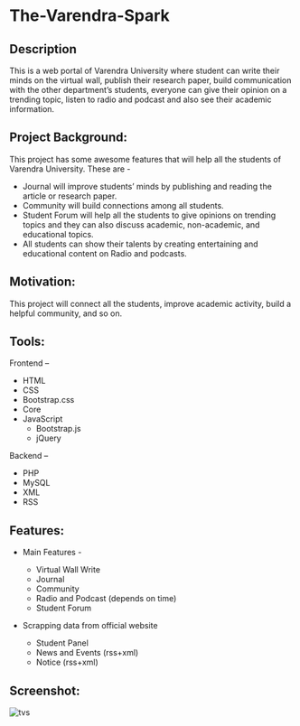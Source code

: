 # The-Varendra-Spark



## Description
This is a web portal of Varendra University where student can write their minds on the virtual wall, publish their research paper, build communication with the other department’s students, everyone can give their opinion on a trending topic, listen to radio and podcast and also see their academic information.

## Project Background:
This project has some awesome features that will help all the students of Varendra University. These are -

-	Journal will improve students’ minds by publishing and reading the article or research paper.
-	Community will build connections among all students.
-	Student Forum will help all the students to give opinions on trending topics and they can also discuss academic, non-academic, and educational topics. 
-	All students can show their talents by creating entertaining and educational content on Radio and podcasts.

## Motivation:
This project will connect all the students, improve academic activity, build a helpful community, and so on.

## Tools:
Frontend –
-	HTML
-	CSS
  - Bootstrap.css
  - Core
- JavaScript
  - Bootstrap.js
  - jQuery

Backend –
- PHP
-	MySQL
-	XML
-	RSS

## Features:
- Main Features -
  - Virtual	Wall Write
  -	Journal
  -	Community
  -	Radio and Podcast (depends on time)
  - Student Forum

- Scrapping data from official website
  -	Student Panel
  -	News and Events (rss+xml)
  -	Notice (rss+xml)

## Screenshot:
![tvs](https://user-images.githubusercontent.com/62181222/157828774-03fa3462-96f2-446f-866b-c493f582df65.png)
